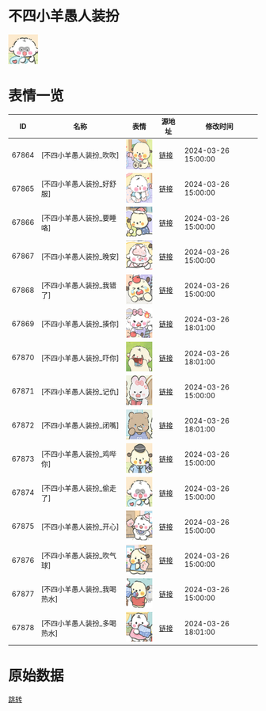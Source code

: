 # 不四小羊愚人装扮

<img src="./cover.png" height="60" alt="cover" />

# 表情一览

|ID|名称|表情|源地址|修改时间|
|----|----|----|----|----|
|67864|[不四小羊愚人装扮_吹吹]|<img src="./pic/067864_%5B不四小羊愚人装扮_吹吹%5D.png" height="60" alt="吹吹"/>|[链接](https://i0.hdslb.com/bfs/garb/0e2cc307b669fe43c0287100db3b1fbec4267222.png)|2024-03-26 15:00:00|
|67865|[不四小羊愚人装扮_好舒服]|<img src="./pic/067865_%5B不四小羊愚人装扮_好舒服%5D.png" height="60" alt="好舒服"/>|[链接](https://i0.hdslb.com/bfs/garb/6cbae00fe427243e25f08a1a9fbbe8ded09980ed.png)|2024-03-26 15:00:00|
|67866|[不四小羊愚人装扮_要睡咯]|<img src="./pic/067866_%5B不四小羊愚人装扮_要睡咯%5D.png" height="60" alt="要睡咯"/>|[链接](https://i0.hdslb.com/bfs/garb/92fb7138d56039e6173c9b3d9f732a8ba35eda96.png)|2024-03-26 15:00:00|
|67867|[不四小羊愚人装扮_晚安]|<img src="./pic/067867_%5B不四小羊愚人装扮_晚安%5D.png" height="60" alt="晚安"/>|[链接](https://i0.hdslb.com/bfs/garb/f5556b986a474699b0fdf32b1b752595030690d7.png)|2024-03-26 15:00:00|
|67868|[不四小羊愚人装扮_我错了]|<img src="./pic/067868_%5B不四小羊愚人装扮_我错了%5D.png" height="60" alt="我错了"/>|[链接](https://i0.hdslb.com/bfs/garb/bf441400713bdee10603574eddf5ca3c951d554a.png)|2024-03-26 15:00:00|
|67869|[不四小羊愚人装扮_揍你]|<img src="./pic/067869_%5B不四小羊愚人装扮_揍你%5D.png" height="60" alt="揍你"/>|[链接](https://i0.hdslb.com/bfs/garb/c129fbb2723ba5745c5c8f7338f5741d86c0dbfd.png)|2024-03-26 18:01:00|
|67870|[不四小羊愚人装扮_吓你]|<img src="./pic/067870_%5B不四小羊愚人装扮_吓你%5D.png" height="60" alt="吓你"/>|[链接](https://i0.hdslb.com/bfs/garb/eb0e1f5fcd365b8f35296535263be90df4fa4412.png)|2024-03-26 18:01:00|
|67871|[不四小羊愚人装扮_记仇]|<img src="./pic/067871_%5B不四小羊愚人装扮_记仇%5D.png" height="60" alt="记仇"/>|[链接](https://i0.hdslb.com/bfs/garb/32a5c8defaffb0a61639471f14273c74a5b67f9e.png)|2024-03-26 15:00:00|
|67872|[不四小羊愚人装扮_闭嘴]|<img src="./pic/067872_%5B不四小羊愚人装扮_闭嘴%5D.png" height="60" alt="闭嘴"/>|[链接](https://i0.hdslb.com/bfs/garb/fd3d862177ef2e15f7f3d23c751e451197e6a1d5.png)|2024-03-26 18:01:00|
|67873|[不四小羊愚人装扮_鸡哔你]|<img src="./pic/067873_%5B不四小羊愚人装扮_鸡哔你%5D.png" height="60" alt="鸡哔你"/>|[链接](https://i0.hdslb.com/bfs/garb/e804cb8444805974b0da8003f2767ee1290baaa9.png)|2024-03-26 15:00:00|
|67874|[不四小羊愚人装扮_偷走了]|<img src="./pic/067874_%5B不四小羊愚人装扮_偷走了%5D.png" height="60" alt="偷走了"/>|[链接](https://i0.hdslb.com/bfs/garb/f93b252b5b83cae70f8dff62929d4296745183ec.png)|2024-03-26 15:00:00|
|67875|[不四小羊愚人装扮_开心]|<img src="./pic/067875_%5B不四小羊愚人装扮_开心%5D.png" height="60" alt="开心"/>|[链接](https://i0.hdslb.com/bfs/garb/55a4ad220de94d2300cf44897223f1ed22bc3340.png)|2024-03-26 15:00:00|
|67876|[不四小羊愚人装扮_吹气球]|<img src="./pic/067876_%5B不四小羊愚人装扮_吹气球%5D.png" height="60" alt="吹气球"/>|[链接](https://i0.hdslb.com/bfs/garb/077536b4854a13151d7d025c21d750a3fa2df951.png)|2024-03-26 15:00:00|
|67877|[不四小羊愚人装扮_我喝热水]|<img src="./pic/067877_%5B不四小羊愚人装扮_我喝热水%5D.png" height="60" alt="我喝热水"/>|[链接](https://i0.hdslb.com/bfs/garb/1be999c1fa9d34fb7a521d10a217d9a88940ce30.png)|2024-03-26 15:00:00|
|67878|[不四小羊愚人装扮_多喝热水]|<img src="./pic/067878_%5B不四小羊愚人装扮_多喝热水%5D.png" height="60" alt="多喝热水"/>|[链接](https://i0.hdslb.com/bfs/garb/4b647bf2390644aa64b27485128bfc2085c76507.png)|2024-03-26 18:01:00|

# 原始数据

[跳转](./raw.json)

